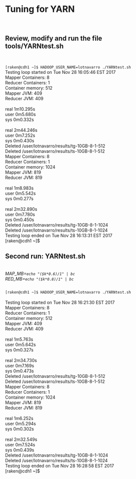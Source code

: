 
<h1>Tuning for YARN</code><br></h1><br>
<b><h2>Review, modify and run the file tools/YARNtest.sh</h2></b><br>
<code>
[raken@cdh1 ~]$ HADOOP_USER_NAME=lotnavarro ./YARNtest.sh</code><br>
Testing loop started on Tue Nov 28 16:05:46 EST 2017<br>
Mapper Containers: 8<br>
Reducer Containers: 1<br>
Container memory: 512<br>
Mapper JVM: 409<br>
Reducer JVM: 409<br>
<br>
real	1m10.295s<br>
user	0m5.680s<br>
sys	0m0.332s<br>
<br>
real	2m44.246s<br>
user	0m7.252s<br>
sys	0m0.430s<br>
Deleted /user/lotnavarro/results/tg-10GB-8-1-512<br>
Deleted /user/lotnavarro/results/ts-10GB-8-1-512<br>
Mapper Containers: 8<br>
Reducer Containers: 1<br>
Container memory: 1024<br>
Mapper JVM: 819<br>
Reducer JVM: 819<br>
<br>
real	1m8.983s<br>
user	0m5.542s<br>
sys	0m0.277s<br>
<br>
real	2m32.890s<br>
user	0m7.780s<br>
sys	0m0.450s<br>
Deleted /user/lotnavarro/results/tg-10GB-8-1-1024<br>
Deleted /user/lotnavarro/results/ts-10GB-8-1-1024<br>
Testing loop ended on Tue Nov 28 16:13:31 EST 2017<br>
[raken@cdh1 ~]$ <br>

<b><h2>Second run: YARNtest.sh</h2></b><br>
*MAP_MB=`echo "($k*0.6)/1" | bc`*<br>
*RED_MB=`echo "($k*0.8)/1" | bc`*<br>

<code>
[raken@cdh1 ~]$ HADOOP_USER_NAME=lotnavarro ./YARNtest.sh</code><br>
<br>
Testing loop started on Tue Nov 28 16:21:30 EST 2017<br>
Mapper Containers: 8<br>
Reducer Containers: 1<br>
Container memory: 512<br>
Mapper JVM: 409<br>
Reducer JVM: 409<br>
<br>
real	1m5.763s<br>
user	0m5.642s<br>
sys	0m0.327s<br>
<br>
real	2m34.730s<br>
user	0m7.169s<br>
sys	0m0.473s<br>
Deleted /user/lotnavarro/results/tg-10GB-8-1-512<br>
Deleted /user/lotnavarro/results/ts-10GB-8-1-512<br>
Mapper Containers: 8<br>
Reducer Containers: 1<br>
Container memory: 1024<br>
Mapper JVM: 819<br>
Reducer JVM: 819<br>
<br>
real	1m6.252s<br>
user	0m5.294s<br>
sys	0m0.302s<br>
<br>
real	2m32.549s<br>
user	0m7.524s<br>
sys	0m0.439s<br>
Deleted /user/lotnavarro/results/tg-10GB-8-1-1024<br>
Deleted /user/lotnavarro/results/ts-10GB-8-1-1024<br>
Testing loop ended on Tue Nov 28 16:28:58 EST 2017<br>
[raken@cdh1 ~]$ <br>

